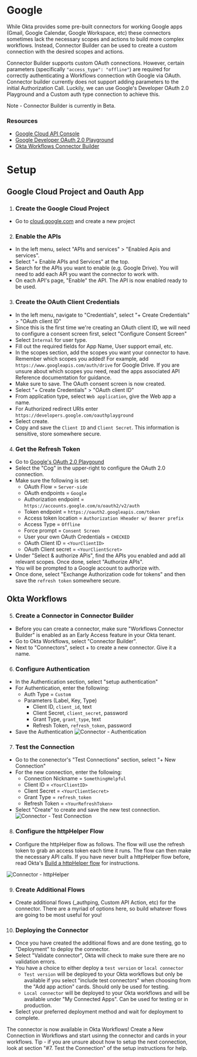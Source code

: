 # Google
While Okta provides some pre-built connectors for working Google apps (Gmail, Google Calendar, Google Workspace, etc) these connectors sometimes lack the necessary scopes and actions to build more complex workflows. Instead, Connector Builder can be used to create a custom connection with the desired scopes and actions.

Connector Builder supports custom OAuth connections. However, certain parameters (specifically `"access_type": "offline"`) are required for correctly authenticating a Workflows connection wtih Google via OAuth. Connector builder currently does not support adding parameters to the initial Authorization Call. Luckily, we can use Google's Developer OAuth 2.0 Playground and a Custom auth type connection to achieve this.


Note - Connector Builder is currently in Beta. 

### Resources
* [Google Cloud API Console](https://console.cloud.google.com/apis/dashboard)
* [Google Developer OAuth 2.0 Playground](https://developers.google.com/oauthplayground/)
* [Okta Workflows Connector Builder](https://help.okta.com/wf/en-us/Content/Topics/Workflows/connector-builder/connector-builder.htm)

# Setup

## Google Cloud Project and Oauth App

1. ### Create the Google Cloud Project
* Go to [cloud.google.com](https://console.cloud.google.com/) and create a new project 

2. ### Enable the APIs
* In the left menu, select "APIs and services" > "Enabled Apis and services". 
* Select "+ Enable APIs and Services" at the top.
* Search for the APIs you want to enable (e.g. Google Drive). You will need to add each API you want the connector to work with.
* On each API's page, "Enable" the API. The API is now enabled ready to be used.

3. ### Create the OAuth Client Credentials
* In the left menu, navigate to "Credentials", select "+ Create Credentials" > "OAuth client ID"
* Since this is the first time we're creating an OAuth client ID, we will need to configure a consent screen first, select "Configure Consent Screen"
* Select `Internal` for user type.
* Fill out the required fields for App Name, User support email, etc.
* In the scopes section, add the scopes you want your connector to have. Remember which scopes you added! For example, add `https://www.googleapis.com/auth/drive` for Google Drive.  If you are unsure about which scopes you need, read the apps associated API Reference documentation for guidance. 
* Make sure to save. The OAuth consent screen is now created.
* Select "+ Create Credentials" >  "OAuth client ID"
* From application type, select `Web application`, give the Web app a name.
* For Authorized redirect URIs enter `https://developers.google.com/oauthplayground`
* Select create.
* Copy and save the `Client ID` and `Client Secret`. This information is sensitive, store somewhere secure.

4. ### Get the Refresh Token
* Go to [Google's OAuth 2.0 Playgound](https://developers.google.com/oauthplayground/)
* Select the "Cog" in the upper-right to configure the OAuth 2.0 connection.
* Make sure the following is set:
    * OAuth Flow = `Server-side`
    * OAuth endpoints = `Google`
    * Authorization endpoint = `https://accounts.google.com/o/oauth2/v2/auth`
    * Token endpoint = `https://oauth2.googleapis.com/token`
    * Access token location = `Authorization Hheader w/ Bearer prefix`
    * Access Type = `Offline`
    * Force prompt = `Consent Screen`
    * User your own OAuth Credentials = `CHECKED`
    * OAuth Client ID = `<YourClientID>`
    * OAuth Client secret = `<YourClientScret>`
* Under "Select & authorize APis", find the APIs you enabled and add all relevant scopes. Once done, select "Authorize APIs".
* You will be prompted to a Google account to authorize with.
* Once done, select "Exchange Authorization code for tokens" and then save the `refresh token` somewhere secure.

## Okta Workflows

5. ### Create a Connector in Connector Builder
* Before you can create a connector, make sure "Workflows Connector Builder" is enabled as an Early Access feature in your Okta tenant.
* Go to Okta Workflows, select "Connector Builder".
* Next to "Connectors", select + to create a new connector. Give it a name.

6. ### Configure Authentication
* In the Authentication section, select "setup authentication"
* For Authentication, enter the following:
    * Auth Type = `Custom`
    * Parameters (Label, Key, Type)
        * Client ID, `client_id`, text
        * Client Secret, `client_secret`, password
        * Grant Type, `grant_type`, text
        * Refresh Token, `refresh_token`, password
* Save the Authentication
![Connector - Authentication](/Connectors/Google/Connector%20-%20Authentication.png)

7. ### Test the Connection
* Go to the conenector's "Test Connections" section, select "+ New Connection"
* For the new connection, enter the following:
    * Connection Nickname = `SomethingHelpful`
    * Client ID = `<YourClientID>`
    * Client Secret = `<YourClientSecret>`
    * Grant Type = `refresh_token`
    * Refresh Token = `<YourRefreshToken>`
* Select "Create" to create and save the new test connection.
![Connector - Test Connection](/Connectors/Google/Connector%20-%20Test%20Connection.png)

8. ### Configure the httpHelper Flow
* Configure the httpHelper flow as follows. The flow will use the refresh token to grab an access token each time it runs. The flow can then make the necessary API calls. If you have never built a httpHelper flow before, read Okta's [Build a httpHelper flow](https://help.okta.com/wf/en-us/Content/Topics/Workflows/connector-builder/capia-httphelper.htm) for instructions.

![Connector - httpHelper](/Connectors/Google/Connector%20-%20httpHelper.png)

9. ### Create Additional Flows
* Create additional flows (_authping, Custom API Action, etc) for the connector. There are a myriad of options here, so build whatever flows are going to be most useful for you!

10. ### Deploying the Connector
* Once you have created the additional flows and are done testing, go to "Deployment" to deploy the connector.
* Select "Validate connector", Okta will check to make sure there are no validation errors.
* You have a choice to either deploy a `test version` or `local connector`
    * `Test version` will be deployed to your Okta workflows but only be available if you select "include test connectors" when choosing from the "Add app action" cards. Should only be used for testing.
    * `Local connector` will be deployed to your Okta workflows and will be available under "My Connected Apps". Can be used for testing or in production.
* Select your preferred deployment method and wait for deployment to complete.

The connector is now available in Okta Workflows! Create a New Connection in Workflows and start usinng the connector and cards in your workflows.
Tip - if you are unsure about how to setup the next connection, look at section "#7. Test the Connection" of the setup instructions for help.
